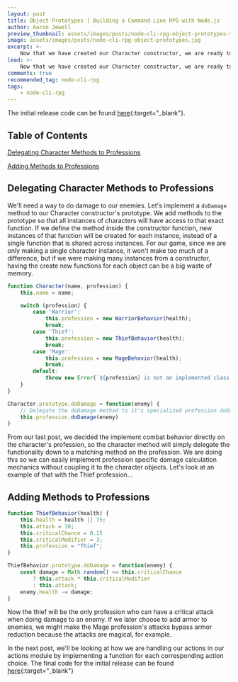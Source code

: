 ```yaml
---
layout: post
title: Object Prototypes | Building a Command-Line RPG with Node.js
author: Aaron Jewell
preview_thumbnail: assets/images/posts/node-cli-rpg-object-prototypes-thumbnail.jpg
image: assets/images/posts/node-cli-rpg-object-prototypes.jpg
excerpt: >-
    Now that we have created our Character constructor, we are ready to begin implementing some behavior in the form of prototype methods.
lead: >-
    Now that we have created our Character constructor, we are ready to begin implementing some behavior in the form of prototype methods.
comments: true
recommended_tag: node-cli-rpg
tags:
    - node-cli-rpg
---
```

 
 The initial release code can be found [here](https://github.com/skillsreactor/rpg-learning-example/tree/1.0.0){:target="_blank"}.

## Table of Contents

[Delegating Character Methods to Professions](#delegating-character-methods-to-professions)

[Adding Methods to Professions](#adding-methods-to-professions)

## Delegating Character Methods to Professions

We'll need a way to do damage to our enemies. Let's implement a `doDamage` method to our Character constructor's prototype. We add methods to the prototype so that all instances of characters will have access to that exact function. If we define the method inside the constructor function, new instances of that function will be created for each instance, instead of a single function that is shared across instances. For our game, since we are only making a single character instance, it won't make too much of a difference, but if we were making many instances from a constructor, having the create new functions for each object can be a big waste of memory.

```javascript
function Character(name, profession) {
    this.name = name;

    switch (profession) {
        case 'Warrior':
            this.profession = new WarriorBehavior(health);
            break;
        case 'Thief':
            this.profession = new ThiefBehavior(health);
            break;
        case 'Mage':
            this.profession = new MageBehavior(health);
            break;
        default:
            throw new Error(`${profession} is not an implemented class`);
    }
}

Character.prototype.doDamage = function(enemy) {
    // Delegate the doDamage method to it's specialized profession doDamage
    this.profession.doDamage(enemy)
}
```

From our last post, we decided the implement combat behavior directly on the character's profession, so the character method will simply delegate the functionality down to a matching method on the profession. We are doing this so we can easily implement profession specific damage calculation mechanics without coupling it to the character objects. Let's look at an example of that with the Thief profession...

## Adding Methods to Professions

```javascript
function ThiefBehavior(health) {
    this.health = health || 75;
    this.attack = 10;
    this.criticalChance = 0.15
    this.criticalModifier = 3;
    this.profession = "Thief";
}

ThiefBehavior.prototype.doDamage = function(enemy) {
    const damage = Math.random() <= this.criticalChance
        ? this.attack * this.criticalModifier
        : this.attack;
    enemy.health -= damage;
}
```

Now the thief will be the only profession who can have a critical attack when doing damage to an enemy. If we later choose to add armor to enemies, we might make the Mage profession's attacks bypass armor reduction because the attacks are magical, for example.

In the next post, we'll be looking at how we are handling our actions in our actions module by implementing a function for each corresponding action choice. The final code for the initial release can be found [here](https://github.com/skillsreactor/rpg-learning-example/tree/1.0.0){:target="_blank"}
